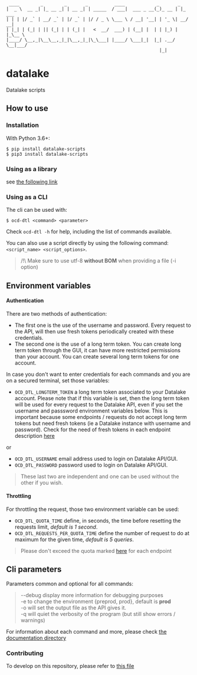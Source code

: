 
     ____        _        _       _          ____            _       _ 
    |  _ \  __ _| |_ __ _| | __ _| | _____  / ___|  ___ _ __(_)_ __ | |_ ___
    | | | |/ _` | __/ _` | |/ _` | |/ / _ \ \___ \ / __| '__| | '_ \| __/ __|
    | |_| | (_| | || (_| | | (_| |   <  __/  ___) | (__| |  | | |_) | |_\__ \
    |____/ \__,_|\__\__,_|_|\__,_|_|\_\___| |____/ \___|_|  |_| .__/ \__|___/
                                                              |_|


# datalake
Datalake scripts

## How to use

### Installation

With Python 3.6+:  
```
$ pip install datalake-scripts
$ pip3 install datalake-scripts
```
### Using as a library
see [the following link](tutorial.md)

### Using as a CLI 

The cli can be used with:
```shell script
$ ocd-dtl <command> <parameter>
```
Check `ocd-dtl -h` for help, including the list of commands available.

You can also use a script directly by using the following command: `<script_name> <script_options>`.

> /!\ Make sure to use utf-8 **without BOM** when providing a file (-i option)

## Environment variables

#### Authentication

There are two methods of authentication:
- The first one is the use of the username and password. Every request to the API, will then use fresh tokens periodically created with these credentials.
- The second one is the use of a long term token. You can create long term token through the GUI, it can have more restricted permissions than your account. You can create several long term tokens for one account. 

In case you don't want to enter credentials for each commands and you are on a secured terminal, set those variables:  
* `OCD_DTL_LONGTERM_TOKEN` a long term token associated to your Datalake account.
Please note that if this variable is set, then the long term token will be used for every request to the Datalake API, even if you set the username and passsword environment variables below. This is important because some endpoints / requests do not accept long term tokens but need fresh tokens (ie a Datalake instance with username and password). Check for the need of fresh tokens in each endpoint description [here](https://datalake.cert.orangecyberdefense.com/api/v2/docs/)

or

* `OCD_DTL_USERNAME` email address used to login on Datalake API/GUI.   
* `OCD_DTL_PASSWORD` password used to login on Datalake API/GUI.
> These last two are independent and one can be used without the other if you wish.

#### Throttling
For throttling the request, those two environment variable can be used:  
* `OCD_DTL_QUOTA_TIME` define, in seconds, the time before resetting the requests limit, *default is 1 second*.   
* `OCD_DTL_REQUESTS_PER_QUOTA_TIME` define the number of request to do at maximum for the given time,  *default is 5 queries*.

> Please don't exceed the quota marked [here](https://datalake.cert.orangecyberdefense.com/api/v2/docs/) for each endpoint

## Cli parameters  

Parameters common and optional for all commands:
> --debug  display more information for debugging purposes   
> -e to change the environment {preprod, prod},  default is **prod**  
> -o will set the output file as the API gives it.  
> -q will quiet the verbosity of the program (but still show errors / warnings)  

For information about each command and more, please check [the documentation directory](https://github.com/cert-orangecyberdefense/datalake/tree/master/docs)


### Contributing

To develop on this repository, please refer to [this file](https://github.com/cert-orangecyberdefense/datalake/tree/master/CONTRIBUTING.md) 